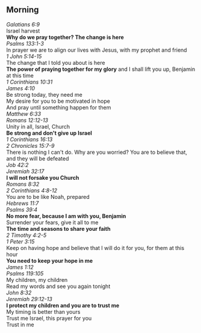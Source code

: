 ## Morning

_Galatians 6:9_  
Israel harvest  
**Why do we pray together? The change is here**  
_Psalms 133:1-3_  
In prayer we are to align our lives with Jesus, with my prophet and friend  
_1 John 5:14-15_  
The change that I told you about is here  
**The power of praying together for my glory** and I shall lift you up, Benjamin at this time  
_1 Corinthians 10:31_  
_James 4:10_  
Be strong today, they need me  
My desire for you to be motivated in hope  
And pray until something happen for them  
_Matthew 6:33_  
_Romans 12:12-13_  
Unity in all, Israel, Church  
**Be strong and don't give up Israel**  
_1 Corinthians 16:13_  
_2 Chronicles 15:7-9_  
There is nothing I can't do. Why are you worried? You are to believe that, and they will be defeated  
_Job 42:2_  
_Jeremiah 32:17_  
**I will not forsake you Church**  
_Romans 8:32_  
_2 Corinthians 4:8-12_  
You are to be like Noah, prepared  
_Hebrews 11:7_  
_Psalms 39:4_  
**No more fear, because I am with you, Benjamin**  
Surrender your fears, give it all to me  
**The time and seasons to share your faith**  
_2 Timothy 4:2-5_  
_1 Peter 3:15_  
Keep on having hope and believe that I will do it for you, for them at this hour  
**You need to keep your hope in me**  
_James 1:12_  
_Psalms 119:105_  
My children, my children  
Read my words and see you again tonight  
_John 8:32_  
_Jeremiah 29:12-13_  
**I protect my children and you are to trust me**  
My timing is better than yours  
Trust me Israel, this prayer for you  
Trust in me  
